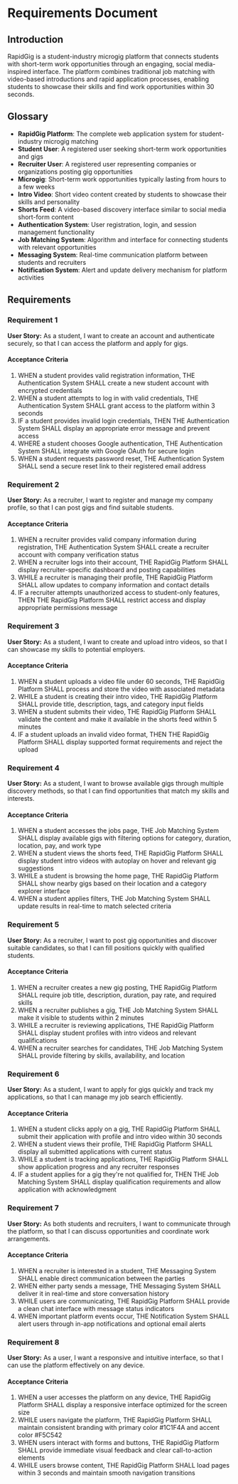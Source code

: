 # Requirements Document

## Introduction

RapidGig is a student-industry microgig platform that connects students with short-term work opportunities through an engaging, social media-inspired interface. The platform combines traditional job matching with video-based introductions and rapid application processes, enabling students to showcase their skills and find work opportunities within 30 seconds.

## Glossary

- **RapidGig Platform**: The complete web application system for student-industry microgig matching
- **Student User**: A registered user seeking short-term work opportunities and gigs
- **Recruiter User**: A registered user representing companies or organizations posting gig opportunities
- **Microgig**: Short-term work opportunities typically lasting from hours to a few weeks
- **Intro Video**: Short video content created by students to showcase their skills and personality
- **Shorts Feed**: A video-based discovery interface similar to social media short-form content
- **Authentication System**: User registration, login, and session management functionality
- **Job Matching System**: Algorithm and interface for connecting students with relevant opportunities
- **Messaging System**: Real-time communication platform between students and recruiters
- **Notification System**: Alert and update delivery mechanism for platform activities

## Requirements

### Requirement 1

**User Story:** As a student, I want to create an account and authenticate securely, so that I can access the platform and apply for gigs.

#### Acceptance Criteria

1. WHEN a student provides valid registration information, THE Authentication System SHALL create a new student account with encrypted credentials
2. WHEN a student attempts to log in with valid credentials, THE Authentication System SHALL grant access to the platform within 3 seconds
3. IF a student provides invalid login credentials, THEN THE Authentication System SHALL display an appropriate error message and prevent access
4. WHERE a student chooses Google authentication, THE Authentication System SHALL integrate with Google OAuth for secure login
5. WHEN a student requests password reset, THE Authentication System SHALL send a secure reset link to their registered email address

### Requirement 2

**User Story:** As a recruiter, I want to register and manage my company profile, so that I can post gigs and find suitable students.

#### Acceptance Criteria

1. WHEN a recruiter provides valid company information during registration, THE Authentication System SHALL create a recruiter account with company verification status
2. WHEN a recruiter logs into their account, THE RapidGig Platform SHALL display recruiter-specific dashboard and posting capabilities
3. WHILE a recruiter is managing their profile, THE RapidGig Platform SHALL allow updates to company information and contact details
4. IF a recruiter attempts unauthorized access to student-only features, THEN THE RapidGig Platform SHALL restrict access and display appropriate permissions message

### Requirement 3

**User Story:** As a student, I want to create and upload intro videos, so that I can showcase my skills to potential employers.

#### Acceptance Criteria

1. WHEN a student uploads a video file under 60 seconds, THE RapidGig Platform SHALL process and store the video with associated metadata
2. WHILE a student is creating their intro video, THE RapidGig Platform SHALL provide title, description, tags, and category input fields
3. WHEN a student submits their video, THE RapidGig Platform SHALL validate the content and make it available in the shorts feed within 5 minutes
4. IF a student uploads an invalid video format, THEN THE RapidGig Platform SHALL display supported format requirements and reject the upload

### Requirement 4

**User Story:** As a student, I want to browse available gigs through multiple discovery methods, so that I can find opportunities that match my skills and interests.

#### Acceptance Criteria

1. WHEN a student accesses the jobs page, THE Job Matching System SHALL display available gigs with filtering options for category, duration, location, pay, and work type
2. WHEN a student views the shorts feed, THE RapidGig Platform SHALL display student intro videos with autoplay on hover and relevant gig suggestions
3. WHILE a student is browsing the home page, THE RapidGig Platform SHALL show nearby gigs based on their location and a category explorer interface
4. WHEN a student applies filters, THE Job Matching System SHALL update results in real-time to match selected criteria

### Requirement 5

**User Story:** As a recruiter, I want to post gig opportunities and discover suitable candidates, so that I can fill positions quickly with qualified students.

#### Acceptance Criteria

1. WHEN a recruiter creates a new gig posting, THE RapidGig Platform SHALL require job title, description, duration, pay rate, and required skills
2. WHEN a recruiter publishes a gig, THE Job Matching System SHALL make it visible to students within 2 minutes
3. WHILE a recruiter is reviewing applications, THE RapidGig Platform SHALL display student profiles with intro videos and relevant qualifications
4. WHEN a recruiter searches for candidates, THE Job Matching System SHALL provide filtering by skills, availability, and location

### Requirement 6

**User Story:** As a student, I want to apply for gigs quickly and track my applications, so that I can manage my job search efficiently.

#### Acceptance Criteria

1. WHEN a student clicks apply on a gig, THE RapidGig Platform SHALL submit their application with profile and intro video within 30 seconds
2. WHEN a student views their profile, THE RapidGig Platform SHALL display all submitted applications with current status
3. WHILE a student is tracking applications, THE RapidGig Platform SHALL show application progress and any recruiter responses
4. IF a student applies for a gig they're not qualified for, THEN THE Job Matching System SHALL display qualification requirements and allow application with acknowledgment

### Requirement 7

**User Story:** As both students and recruiters, I want to communicate through the platform, so that I can discuss opportunities and coordinate work arrangements.

#### Acceptance Criteria

1. WHEN a recruiter is interested in a student, THE Messaging System SHALL enable direct communication between the parties
2. WHEN either party sends a message, THE Messaging System SHALL deliver it in real-time and store conversation history
3. WHILE users are communicating, THE RapidGig Platform SHALL provide a clean chat interface with message status indicators
4. WHEN important platform events occur, THE Notification System SHALL alert users through in-app notifications and optional email alerts

### Requirement 8

**User Story:** As a user, I want a responsive and intuitive interface, so that I can use the platform effectively on any device.

#### Acceptance Criteria

1. WHEN a user accesses the platform on any device, THE RapidGig Platform SHALL display a responsive interface optimized for the screen size
2. WHILE users navigate the platform, THE RapidGig Platform SHALL maintain consistent branding with primary color #1C1F4A and accent color #F5C542
3. WHEN users interact with forms and buttons, THE RapidGig Platform SHALL provide immediate visual feedback and clear call-to-action elements
4. WHILE users browse content, THE RapidGig Platform SHALL load pages within 3 seconds and maintain smooth navigation transitions